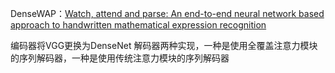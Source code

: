 <!--
 * @Author: sigmoid
 * @Description: 
 * @Email: 595495856@qq.com
 * @Date: 2021-03-06 20:17:14
 * @LastEditTime: 2021-03-06 20:27:21
-->
DenseWAP：[Watch, attend and parse: An end-to-end neural network based approach to handwritten mathematical expression recognition](https://www.sciencedirect.com/science/article/abs/pii/S0031320317302376)

编码器将VGG更换为DenseNet
解码器两种实现，一种是使用全覆盖注意力模块的序列解码器，一种是使用传统注意力模块的序列解码器